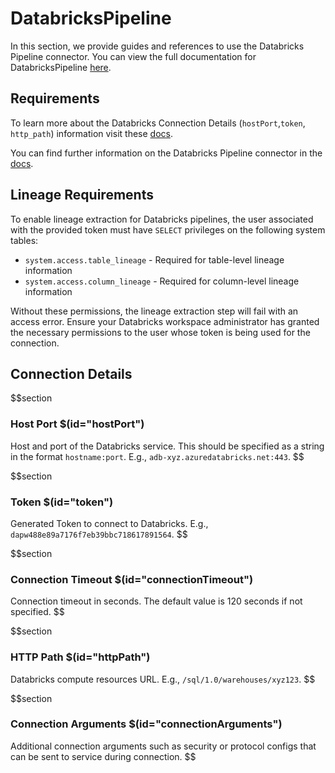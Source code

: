 # DatabricksPipeline

In this section, we provide guides and references to use the Databricks Pipeline connector. You can view the full documentation for DatabricksPipeline [here](https://docs.open-metadata.org/connectors/pipeline/databrickspipeline).

## Requirements

To learn more about the Databricks Connection Details (`hostPort`,`token`, `http_path`) information visit these [docs](https://docs.open-metadata.org/connectors/database/databricks/troubleshooting).

You can find further information on the Databricks Pipeline connector in the [docs](https://docs.open-metadata.org/connectors/pipeline/databrickspipeline).

## Lineage Requirements

To enable lineage extraction for Databricks pipelines, the user associated with the provided token must have `SELECT` privileges on the following system tables:

- `system.access.table_lineage` - Required for table-level lineage information
- `system.access.column_lineage` - Required for column-level lineage information

Without these permissions, the lineage extraction step will fail with an access error. Ensure your Databricks workspace administrator has granted the necessary permissions to the user whose token is being used for the connection.


## Connection Details

$$section
### Host Port $(id="hostPort")
Host and port of the Databricks service. This should be specified as a string in the format `hostname:port`. E.g., `adb-xyz.azuredatabricks.net:443`.
$$

$$section
### Token $(id="token")
Generated Token to connect to Databricks. E.g., `dapw488e89a7176f7eb39bbc718617891564`.
$$

$$section
### Connection Timeout $(id="connectionTimeout")
Connection timeout in seconds. The default value is 120 seconds if not specified.
$$

$$section
### HTTP Path $(id="httpPath")
Databricks compute resources URL. E.g., `/sql/1.0/warehouses/xyz123`.
$$

$$section
### Connection Arguments $(id="connectionArguments")
Additional connection arguments such as security or protocol configs that can be sent to service during connection.
$$

